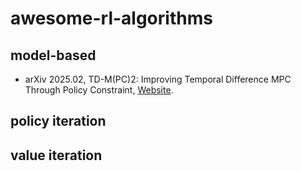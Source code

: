 # awesome-rl-algorithms
## model-based
- arXiv 2025.02, TD-M(PC)2: Improving Temporal Difference MPC Through Policy Constraint, [Website](https://darthutopian.github.io/tdmpc_square/).
## policy iteration
## value iteration
